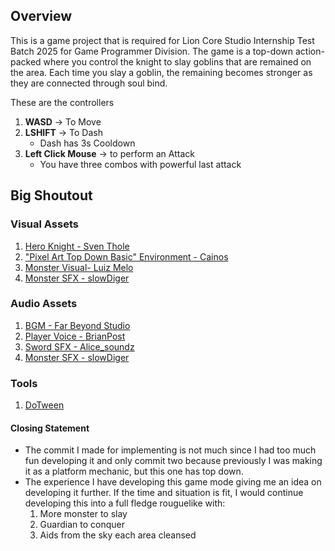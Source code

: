 ## Overview
This is a game project that is required for Lion Core Studio Internship Test Batch 2025 for Game Programmer Division.
The game is a top-down action-packed where you control the knight to slay goblins that are remained on the area.
Each time you slay a goblin, the remaining becomes stronger as they are connected through soul bind.

These are the controllers
1. <b>WASD</b> -> To Move
2. <b>LSHIFT</b> -> To Dash
    - Dash has 3s Cooldown
3. <b>Left Click Mouse</b> -> to perform an Attack
    - You have three combos with powerful last attack

## Big Shoutout
### Visual Assets
1. [Hero Knight - Sven Thole](https://assetstore.unity.com/packages/2d/characters/hero-knight-pixel-art-165188)
2. ["Pixel Art Top Down Basic" Environment - Cainos](https://assetstore.unity.com/packages/2d/environments/pixel-art-top-down-basic-187605)
3. [Monster Visual- Luiz Melo](https://assetstore.unity.com/packages/2d/characters/monsters-creatures-fantasy-167949)
4. [Monster SFX - slowDiger](https://slowdiger.itch.io/magic-and-monster-sfx)
### Audio Assets
1. [BGM - Far Beyond Studio](https://farbeyond-studio.itch.io/fantasy-music-loops)
2. [Player Voice - BrianPost](https://brianpost.itch.io/free-combat-voice-sfx-pack-12-royalty-free-sounds-for-indie-devs-game-jams)
3. [Sword SFX - Alice_soundz](https://pixabay.com/sound-effects/best-sword-sounds-slice-slash-crash-swoosh-etc-224090/)
4. [Monster SFX - slowDiger](https://slowdiger.itch.io/magic-and-monster-sfx)
### Tools
1. [DoTween](https://assetstore.unity.com/packages/tools/animation/dotween-hotween-v2-27676?srsltid=AfmBOopqvgaiBPxrGiXOFt7pUxilII9DjFiTinNnb3sP5TpsRuwo_TZ1)


#### Closing Statement
- The commit I made for implementing is not much since I had too much fun developing it and only commit two because previously I was making it as a platform mechanic, but this one has top down.
- The experience I have developing this game mode giving me an idea on developing it further. If the time and situation is fit, I would continue developing this into a full fledge rouguelike with:
  1. More monster to slay
  2. Guardian to conquer
  3. Aids from the sky each area cleansed
